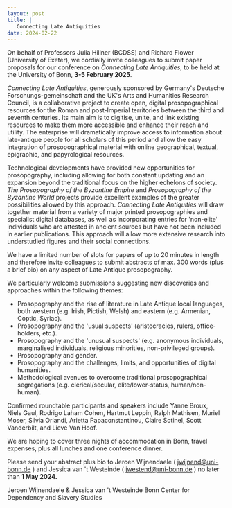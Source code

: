 ```yaml
---
layout: post
title: |
   Connecting Late Antiquities
date: 2024-02-22
---
```


On behalf of Professors Julia Hillner (BCDSS) and Richard Flower
(University of Exeter), we cordially invite colleagues to submit paper
proposals for our conference on *Connecting Late Antiquities*, to be
held at the University of Bonn, **3-5 February
2025**.

*Connecting Late Antiquities*, generously sponsored
by Germany's Deutsche Forschungs-gemeinschaft and the UK's Arts and
Humanities Research Council, is a collaborative project to create open,
digital prosopographical resources for the Roman and post-Imperial
territories between the third and seventh centuries. Its main aim is to
digitise, unite, and link existing resources to make them more
accessible and enhance their reach and utility. The enterprise will
dramatically improve access to information about late-antique people for
all scholars of this period and allow the easy integration of
prosopographical material with online geographical, textual, epigraphic,
and papyrological resources.

Technological developments have
provided new opportunities for prosopography, including allowing for
both constant updating and an expansion beyond the traditional focus on
the higher echelons of society. *The Prosopography of the Byzantine
Empire* and *Prosopography of the Byzantine World* projects provide
excellent examples of the greater possibilities allowed by this
approach. *Connecting Late Antiquities* will draw together material from
a variety of major printed prosopographies and specialist digital
databases, as well as incorporating entries for 'non-elite'
individuals who are attested in ancient sources but have not been
included in earlier publications. This approach will allow more
extensive research into understudied figures and their social
connections.

We have a limited number of slots for papers of
up to 20 minutes in length and therefore invite colleagues to submit
abstracts of max. 300 words (plus a brief bio) on any aspect of Late
Antique prosopography.

We particularly welcome submissions
suggesting new discoveries and approaches within the following
themes:


-   Prosopography and the rise of literature in Late Antique local
    languages, both western (e.g. Irish, Pictish, Welsh) and eastern
    (e.g. Armenian, Coptic, Syriac).
-   Prosopography and the 'usual suspects' (aristocracies, rulers,
    office-holders, etc.).
-   Prosopography and the 'unusual suspects' (e.g. anonymous
    individuals, marginalised individuals, religious minorities,
    non-privileged groups).
-   Prosopography and gender.
-   Prosopography and the challenges, limits, and opportunities of
    digital humanities.
-   Methodological avenues to overcome traditional prosopographical
    segregations (e.g. clerical/secular, elite/lower-status,
    human/non-human).


Confirmed roundtable participants and speakers include Yanne
Broux,  Niels Gaul, Rodrigo Laham Cohen, Hartmut Leppin, Ralph Mathisen,
Muriel Moser, Silvia Orlandi, Arietta Papaconstantinou, Claire Sotinel,
Scott Vanderbilt, and Lieve Van Hoof.

We are hoping to cover
three nights of accommodation in Bonn, travel expenses, plus all lunches
and one conference dinner.

Please send your abstract plus bio
to Jeroen Wijnendaele ( <jwijnend@uni-bonn.de> ) and Jessica van 't
Westeinde ( [jwestend@uni-bonn.de](mailto:jvantwes@uni-bonn.de) ) no
later than **1 May 2024.**

Jeroen Wijnendaele & Jessica van
't Westeinde
Bonn Center for Dependency and Slavery Studies

